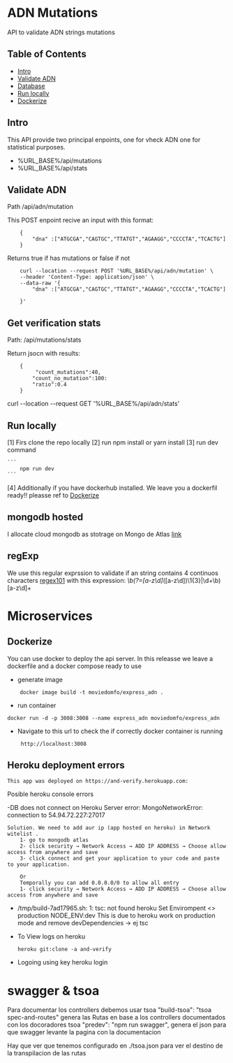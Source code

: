 
# ADN Mutations
 API to validate ADN strings mutations
## Table of Contents

- [Intro](#Intro)
- [Validate ADN](#Validate-ADN)
- [Database](#mongodb-hosted)
- [Run locally](#Run-locally)
- [Dockerize](#Dockerize)

## Intro

This API provide two principal enpoints, one for vheck ADN one for statistical purposes.

   
 - %URL_BASE%/api/mutations
 - %URL_BASE%/api/stats

## Validate ADN 

Path /api/adn/mutation

This POST enpoint recive an input with this format:
```
    {
        "dna" :["ATGCGA","CAGTGC","TTATGT","AGAAGG","CCCCTA","TCACTG"]
    }
```

Returns true if has mutations or false if not

```
    curl --location --request POST '%URL_BASE%/api/adn/mutation' \
    --header 'Content-Type: application/json' \
    --data-raw '{
        "dna" :["ATGCGA","CAGTGC","TTATGT","AGAAGG","CCCCTA","TCACTG"]

    }'
```

## Get verification stats 

Path:  /api/mutations/stats

Return jsocn with results:

```
    {
         "count_mutations":40, 
        "count_no_mutation":100: 
        "ratio":0.4
    }
```

 curl --location --request GET '%URL_BASE%/api/adn/stats'

## Run locally
  [1] Firs clone the repo locally
  [2] run npm install or yarn install
  [3] run dev command 

    ```
        npm run dev
    ```
  [4] Additionally if you have dockerhub installed. We leave you a dockerfil ready!! 
       pleasse ref to [Dockerize](#Dockerize)

 
## mongodb hosted

I allocate cloud mongodb as stotrage on Mongo de Atlas
     [link](https://cloud.mongodb.com/v2/630a921cca5d9915ccb37d0a#security/database/users)

## regExp 

 We use this regular exprssion to validate if an string contains 4 continuos characters
    [regex101](https://regex101.com/r/qA0aS0/1) with this expression:  *\b(?=[a-z\d]*([a-z\d])\1{3}|\d+\b)[a-z\d]+

# Microservices

## Dockerize

You can use docker to deploy the api server. In this releasse we leave a dockerfile and a docker compose ready to use


 * generate image
 
```
    docker image build -t moviedomfo/express_adn .
```

 * run container
 
```
docker run -d -p 3008:3008 --name express_adn moviedomfo/express_adn  
```

 * Navigate to this url to check the if correctly docker container is running 
    
        http://localhost:3008
        

## Heroku deployment errors
    This app was deployed on https://and-verify.herokuapp.com:

Posible heroku console errors 

-DB does not connect on Heroku Server
    error: MongoNetworkError: connection <monitor> to 54.94.72.227:27017

    Solution. We need to add aur ip (app hosted on heroku) in Network witelist . 
        1- go to mongodb atlas
        2- click security → Network Access → ADD IP ADDRESS → Choose allow access from anywhere and save
        3- click connect and get your application to your code and paste to your application.

        Or
        Temporally you can add 0.0.0.0/0 to allow all entry
        1- click security → Network Access → ADD IP ADDRESS → Choose allow access from anywhere and save

- /tmp/build-7ad17965.sh: 1: tsc: not found heroku
    Set  Envirompent <> production NODE_ENV:dev This is due to heroku work on production mode and remove devDependencies -> ej tsc
 
- To View logs on heroku
 
    ```
    heroku git:clone -a and-verify 
    ```

- Logoing using key
     heroku login


# swagger & tsoa

Para documentar los controllers debemos usar tsoa
   "build-tsoa": "tsoa spec-and-routes" genera las Rutas en base a los controllers documentados con los docoradores tsoa
   "predev": "npm run swagger", genera el json para que swagger levante la pagina con la documentacion

   Hay que ver que tenemos configurado en ./tsoa.json para ver el destino de la transpilacion de las rutas